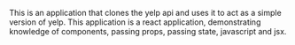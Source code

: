 This is an application that clones the yelp api and uses it to act as a simple version of yelp.
This application is a react application, demonstrating knowledge of components, passing props, passing state, javascript and jsx.
